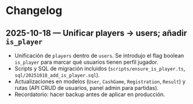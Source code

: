 # Changelog

## 2025-10-18 — Unificar players → users; añadir `is_player`

- Unificación de `players` dentro de `users`. Se introdujo el flag boolean `is_player` para marcar qué usuarios tienen perfil jugador.
- Scripts y SQL de migración incluidos (`scripts/ensure_is_player.ts`, `sql/20251018_add_is_player.sql`).
- Actualizaciones en modelos (`User`, `CashGame`, `Registration`, `Result`) y rutas (API CRUD de usuarios, panel admin para partidas).
- Recordatorio: hacer backup antes de aplicar en producción.
